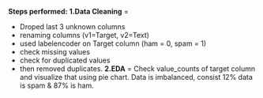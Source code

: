**Steps performed:**
**1.Data Cleaning** = 
* Droped last 3 unknown columns 
* renaming columns (v1=Target, v2=Text)
* used labelencoder on Target column (ham = 0, spam = 1)
* check missing values
* check for duplicated values
* then removed duplicates.
**2.EDA** =  Check value_counts of target column and visualize that using pie chart. Data is imbalanced, consist 12% data is spam & 87% is ham. 
